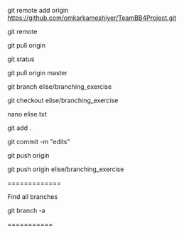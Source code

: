 git remote add origin https://github.com/omkarkameshiyer/TeamBB4Project.git

git remote

git pull origin

git status

git pull origin master

git branch elise/branching_exercise

git checkout elise/branching_exercise

nano elise.txt

git add .

git commit -m "edits"

git push origin

git push origin elise/branching_exercise

=============

Find all branches 

git branch -a

===========